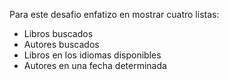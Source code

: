 Para este desafio enfatizo en mostrar cuatro listas:

- Libros buscados
- Autores buscados
- Libros en los idiomas disponibles
- Autores en una fecha determinada
